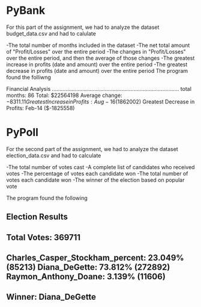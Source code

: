 # PyBank 
 
For this part of the assignment, we had to analyze the dataset budget_data.csv and had to calulate 

-The total number of months included in the dataset
-The net total amount of "Profit/Losses" over the entire period
-The changes in "Profit/Losses" over the entire period, and then the average of those changes
-The greatest increase in profits (date and amount) over the entire period
-The greatest decrease in profits (date and amount) over the entire period
The program found the folliwng 

Financial Analysis
....................................................................................
total months: 86
Total: $22564198
Average change: $-8311.11
Greatest Increase in Profits: Aug-16 ($1862002)
Greatest Decrease in Profits: Feb-14 ($-1825558)

# PyPoll 
For the second part of the assignment, we had to analyze the dataset election_data.csv and had to calculate 

-The total number of votes cast
-A complete list of candidates who received votes
-The percentage of votes each candidate won
-The total number of votes each candidate won
-The winner of the election based on popular vote

The program found the following 

Election Results
-----------------------------------
Total Votes: 369711
-----------------------------------
Charles_Casper_Stockham_percent: 23.049% (85213)
Diana_DeGette: 73.812% (272892)
Raymon_Anthony_Doane: 3.139% (11606)
-----------------------------------
Winner: Diana_DeGette
-----------------------------------


